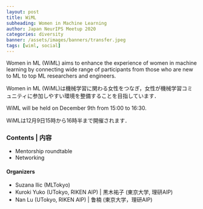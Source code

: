```yaml
---
layout: post
title: WiML
subheading: Women in Machine Learning
author: Japan NeurIPS Meetup 2020
categories: diversity
banner: /assets/images/banners/transfer.jpeg
tags: [wiml, social]
---
```


Women in ML (WiML) aims to enhance the experience of women in machine learning by connecting wide range of participants from those who are new to ML to top ML researchers and engineers. 

Women in ML (WiML)は機械学習に関わる女性をつなぎ，女性が機械学習コミュニティに参加しやすい環境を整備することを目指しています．

WiML will be held on December 9th from 15:00 to 16:30. 

WiMLは12月9日15時から16時半まで開催されます．

### Contents \| 内容

* Mentorship roundtable
* Networking

#### Organizers

- Suzana Ilic (MLTokyo)
- Kuroki Yuko (UTokyo, RIKEN AIP) \| 黒木祐子 (東京大学, 理研AIP)
- Nan Lu (UTokyo, RIKEN AIP) \| 鲁楠 (東京大学，理研AIP)
